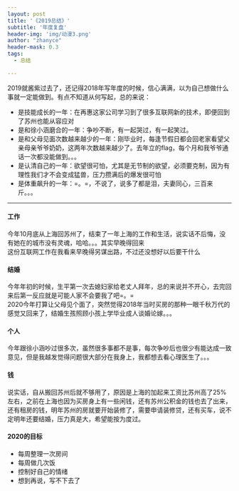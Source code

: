 ```yaml
---
layout: post
title: '《2019总结》'
subtitle: '年度复盘'
header-img: 'img/动漫3.png'
author: "zhanyce"
header-mask: 0.3
tags:
  - 总结

---
```

2019就酱紫过去了，还记得2018年写年度的时候，信心满满，以为自己想做什么事就一定能做到。有点不知道从何写起，总的来说：

* 是技能成长的一年：在再惠这家公司学习到了很多互联网新的技术，即便回到了苏州也能从容应对
* 是和徐小涵磨合的一年：争吵不断，有一起哭过，有一起笑过。
* 是和父母见面次数越来越少的一年：刚毕业时，每逢节假日都会回老家看望父亲母亲爷爷奶奶，这两年次数越来越少了。去年立的flag，每个月和我爷爷通话一次都没能做到。。。
* 是认清自己的一年：欲望很可怕，尤其是无节制的欲望，必须要克制，因为有理性我们才不会变成猛兽，压力攒满后的爆发很可怕
* 是体重飙升的一年：=。=，不说了，说多了都是泪，夫妻同心，三百来斤。。。

---

#### 工作

今年10月底从上海回苏州了，结束了一年上海的工作和生活，说实话不后悔，没有她在的城市没有灵魂，哈哈。。。其实早晚得回来  
这份互联网工作在我看来早晚得另谋出路，不过还没想好以后要干什么

#### 结婚

今年年初的时候，生平第一次去媳妇家给老丈人拜年，总的来说并不开心，去完回来后第一反应就是可能人家不会要我了吧=。=  
2020今年打算让父母见个面了，突然觉得2018年当时买房的那种一眼千秋万代的感觉又回来了，结婚生孩照顾小孩上学毕业成人谈婚论嫁。。。

#### 个人

今年跟徐小涵吵过很多次，虽然很多事都不是事，每次争吵后也很少有能达成一致意见，但是我越发觉得问题很大部分在我身上，我都想去看心理医生了。。。

#### 钱

说实话，自从搬回苏州后就不够用了，原因是上海的加起来工资比苏州高了25%左右，之前在上海也因为买房身上有一些闲钱，还有苏州公积金的钱也去了出来，还有租房的钱，明年苏州的房就要开始装修了，需要申请装修贷，还有买车，说不定明年还要结婚，压力真是大，希望能按为度过。

#### 2020的目标

* 每周整理一次房间
* 每周做几次饭
* 控制好自己的情绪
* 想到再说，写不下去了
